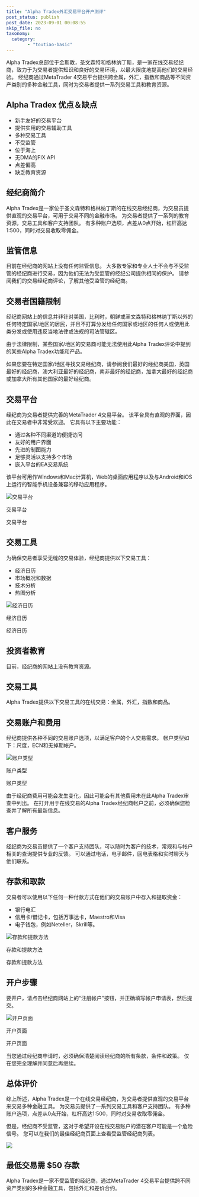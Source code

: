 ```yaml
---
title: "Alpha Tradex外汇交易平台开户测评"
post_status: publish
post_date: 2023-09-01 00:08:55
skip_file: no
taxonomy:
  category:
        - "toutiao-basic"
---
```


Alpha Tradex总部位于金斯敦，圣文森特和格林纳丁斯，是一家在线交易经纪商，致力于为交易者提供知识和良好的交易环境，以最大限度地提高他们的交易经验。 经纪商通过MetaTrader 4交易平台提供跨金属，外汇，指数和商品等不同资产类别的多种金融工具，同时为交易者提供一系列交易工具和教育资源。

## Alpha Tradex 优点＆缺点

- 新手友好的交易平台
- 提供实用的交易辅助工具
- 多种交易工具
- 不受监管
- 位于海上
- 无DMA的FIX API
- 点差偏高
- 缺乏教育资源

## 经纪商简介

Alpha Tradex是一家位于圣文森特和格林纳丁斯的在线交易经纪商，为交易员提供直观的交易平台，可用于交易不同的金融市场。 为交易者提供了一系列的教育资源，交易工具和客户支持团队。 有多种账户选项，点差从0点开始，杠杆高达1:500，同时对交易收取零佣金。

## 监管信息

目前在经纪商的网站上没有任何监管信息。 大多数专家和专业人士不会与不受监管的经纪商进行交易，因为他们无法为受监管的经纪公司提供相同的保护。 请参阅我们的交易经纪商评论，了解其他受监管的经纪商。

## 交易者国籍限制

经纪商网站上的信息并非针对美国，比利时，朝鲜或圣文森特和格林纳丁斯以外的任何特定国家/地区的居民，并且不打算分发给任何国家或地区的任何人或使用此类分发或使用违反当地法律或法规的司法管辖区。

由于法律限制，某些国家/地区的交易商可能无法使用此Alpha Tradex评论中提到的某些Alpha Tradex功能和产品。

如果您要在特定国家/地区寻找交易经纪商，请参阅我们最好的经纪商美国，英国最好的经纪商，澳大利亚最好的经纪商，南非最好的经纪商，加拿大最好的经纪商或加拿大所有其他国家的最好经纪商。

## 交易平台

经纪商为交易者提供完善的MetaTrader 4交易平台。 该平台具有直观的界面，因此在交易者中非常受欢迎。 它具有以下主要功能：

- 通过各种不同渠道的便捷访问
- 友好的用户界面
- 先进的制图能力
- 足够灵活以支持多个市场
- 嵌入平台的EA交易系统

该平台可用作Windows和Mac计算机，Web的桌面应用程序以及与Android和iOS上运行的智能手机设备兼容的移动应用程序。

![交易平台](https://cdn.fendou.la/funstoutiao/2020/11/Alpha-Tradex-Review-Trading-Platform-1024x444.jpg "交易平台")

交易平台

交易平台

## 交易工具

为确保交易者享受无缝的交易体验，经纪商提供以下交易工具：

- 经济日历
- 市场概况和数据
- 技术分析
- 热图分析

![经济日历](https://cdn.fendou.la/funstoutiao/2020/11/Alpha-Tradex-Economic-Calendar-671x1024.jpg "经济日历")

经济日历

经济日历

## 投资者教育

目前，经纪商的网站上没有教育资源。

## 交易工具

Alpha Tradex提供以下交易工具的在线交易：金属，外汇，指数和商品。

## 交易账户和费用

经纪商提供各种不同的交易账户选项，以满足客户的个人交易需求。 帐户类型如下：尺度，ECN和无掉期帐户。

![账户类型](https://cdn.fendou.la/funstoutiao/2020/11/Alpha-Tradex-Review-Account-Types-1024x586.jpg "账户类型")

账户类型

账户类型

由于经纪商费用可能会发生变化，因此可能会有其他费用未在此Alpha Tradex审查中列出。 在打开用于在线交易的Alpha Tradex经纪商帐户之前，必须确保您检查并了解所有最新信息。

## 客户服务

经纪商为交易员提供了一个客户支持团队，可以随时为客户的技术，常规和与帐户相关的查询提供专业的反馈。 可以通过电话，电子邮件，回电表格和实时聊天与他们联系。

## 存款和取款

交易者可以使用以下任何一种付款方式在他们的交易账户中存入和提取资金：

- 银行电汇
- 信用卡/借记卡，包括万事达卡，Maestro和Visa
- 电子钱包，例如Neteller，Skrill等。

![存款和提款方法](https://cdn.fendou.la/funstoutiao/2020/11/Alpha-Tradex-Review-Deposit-and-Withdrawal-Methods-.jpg "存款和提款方法")

存款和提款方法

存款和提款方法

## 开户步骤

要开户，请点击经纪商网站上的“注册帐户”按钮，并正确填写帐户申请表，然后提交。

![开户页面](https://cdn.fendou.la/funstoutiao/2020/11/Alpha-Tradex-Review-Account-Opening-Page--527x1024.jpg "开户页面")

开户页面

开户页面

当您通过经纪商申请时，必须确保清楚阅读经纪商的所有条款，条件和政策。 仅在您完全理解并同意后再继续。

## 总体评价

综上所述，Alpha Tradex是一个在线交易经纪商，为交易者提供直观的交易平台来交易多种金融工具。 为交易员提供了一系列交易工具和客户支持团队。 有多种账户选项，点差从0点开始，杠杆高达1:500，同时对交易收取零佣金。

但是，经纪商不受监管，这对于希望开设在线交易账户的潜在客户可能是一个危险信号。 您可以在我们的最佳经纪商页面上查看受监管经纪商列表。

![](https://cdn.fendou.la/funstoutiao/2020/11/Alpha-Tradex-Logo.png)

## 最低交易需 **$50** 存款

Alpha Tradex是一家不受监管的经纪商，通过MetaTrader 4交易平台提供跨不同资产类别的多种金融工具，包括外汇和差价合约。
